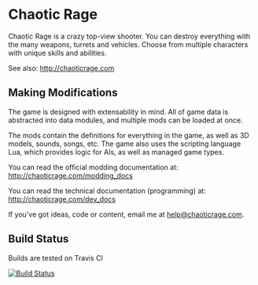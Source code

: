 Chaotic Rage
============

Chaotic Rage is a crazy top-view shooter.
You can destroy everything with the many weapons, turrets and vehicles.
Choose from multiple characters with unique skills and abilities.

See also: http://chaoticrage.com


Making Modifications
--------------------

The game is designed with extensability in mind. All of game data
is abstracted into data modules, and multiple mods can be loaded at once.

The mods contain the definitions for everything in the game,
as well as 3D models, sounds, songs, etc. The game also uses the scripting
language Lua, which provides logic for AIs, as well as managed game types.

You can read the official modding documentation at: http://chaoticrage.com/modding_docs

You can read the technical documentation (programming) at: http://chaoticrage.com/dev_docs

If you've got ideas, code or content, email me at help@chaoticrage.com.


Build Status
------------
Builds are tested on Travis CI

[![Build Status](https://travis-ci.org/TheJosh/chaotic-rage.png?branch=master)](https://travis-ci.org/TheJosh/chaotic-rage)

